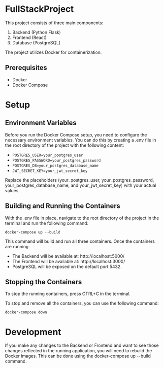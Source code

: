 # FullStackProject

This project consists of three main components:

1. Backend (Python Flask)
2. Frontend (React)
3. Database (PostgreSQL)

The project utilizes Docker for containerization.
 
## Prerequisites

* Docker
* Docker Compose 

# Setup

## Environment Variables

Before you run the Docker Compose setup, you need to configure the necessary environment variables. You can do this by creating a .env file in the root directory of the project with the following content:

* `POSTGRES_USER=your_postgres_user`
* `POSTGRES_PASSWORD=your_postgres_password`
* `POSTGRES_DB=your_postgres_database_name`
* `JWT_SECRET_KEY=your_jwt_secret_key`

Replace the placeholders (your_postgres_user, your_postgres_password, your_postgres_database_name, and your_jwt_secret_key) with your actual values.


## Building and Running the Containers

With the .env file in place, navigate to the root directory of the project in the terminal and run the following command:

`docker-compose up --build`

This command will build and run all three containers. Once the containers are running:

* The Backend will be available at: http://localhost:5000/
* The Frontend will be available at: http://localhost:3000/
* PostgreSQL will be exposed on the default port 5432.

## Stopping the Containers
To stop the running containers, press CTRL+C in the terminal.

To stop and remove all the containers, you can use the following command:

`docker-compose down`

# Development

If you make any changes to the Backend or Frontend and want to see those changes reflected in the running application, you will need to rebuild the Docker images. This can be done using the docker-compose up --build command.

